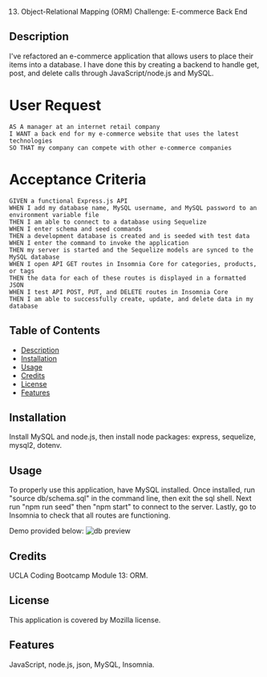 13. Object-Relational Mapping (ORM) Challenge: E-commerce Back End


## Description 
I've refactored an e-commerce application that allows users to place their items into a database. I have done this by creating a backend to handle get, post, and delete calls through JavaScript/node.js and MySQL.

# User Request
```
AS A manager at an internet retail company
I WANT a back end for my e-commerce website that uses the latest technologies
SO THAT my company can compete with other e-commerce companies
```
# Acceptance Criteria
```
GIVEN a functional Express.js API
WHEN I add my database name, MySQL username, and MySQL password to an environment variable file
THEN I am able to connect to a database using Sequelize
WHEN I enter schema and seed commands
THEN a development database is created and is seeded with test data
WHEN I enter the command to invoke the application
THEN my server is started and the Sequelize models are synced to the MySQL database
WHEN I open API GET routes in Insomnia Core for categories, products, or tags
THEN the data for each of these routes is displayed in a formatted JSON
WHEN I test API POST, PUT, and DELETE routes in Insomnia Core
THEN I am able to successfully create, update, and delete data in my database
```
  
## Table of Contents
- [Description](#description)
- [Installation](#installation)
- [Usage](#usage)
- [Credits](#credits)
- [License](#license)
- [Features](#features)

## Installation
Install MySQL and node.js, then install node packages: express, sequelize, mysql2, dotenv.

## Usage
To properly use this application, have MySQL installed. Once installed, run "source db/schema.sql" in the command line, then exit the sql shell. Next run "npm run seed" then "npm start" to connect to the server. Lastly, go to Insomnia to check that all routes are functioning. 

Demo provided below:
<img src = "assets/imgs/ecommerce-demo-db.gif" alt = "db preview"> 

  
## Credits
UCLA Coding Bootcamp Module 13: ORM.  

## License
This application is covered by Mozilla license.

## Features
JavaScript, node.js, json, MySQL, Insomnia. 
